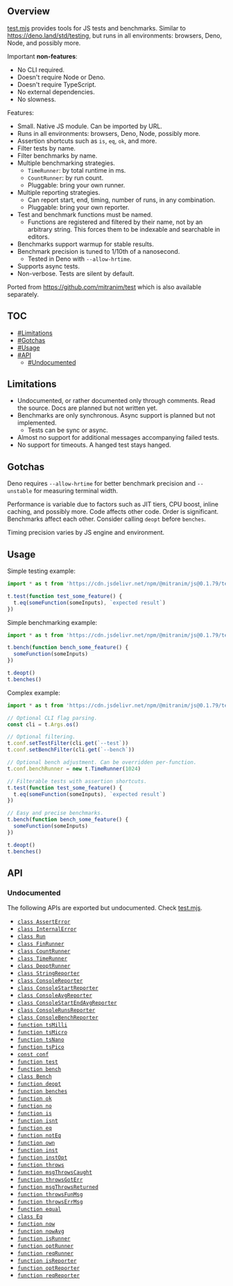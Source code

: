 ## Overview

[test.mjs](../test.mjs) provides tools for JS tests and benchmarks. Similar to https://deno.land/std/testing, but runs in all environments: browsers, Deno, Node, and possibly more.

Important **non-features**:

  * No CLI required.
  * Doesn't require Node or Deno.
  * Doesn't require TypeScript.
  * No external dependencies.
  * No slowness.

Features:

  * Small. Native JS module. Can be imported by URL.
  * Runs in all environments: browsers, Deno, Node, possibly more.
  * Assertion shortcuts such as `is`, `eq`, `ok`, and more.
  * Filter tests by name.
  * Filter benchmarks by name.
  * Multiple benchmarking strategies.
    * `TimeRunner`: by total runtime in ms.
    * `CountRunner`: by run count.
    * Pluggable: bring your own runner.
  * Multiple reporting strategies.
    * Can report start, end, timing, number of runs, in any combination.
    * Pluggable: bring your own reporter.
  * Test and benchmark functions must be named.
    * Functions are registered and filtered by their name, not by an arbitrary string. This forces them to be indexable and searchable in editors.
  * Benchmarks support warmup for stable results.
  * Benchmark precision is tuned to 1/10th of a nanosecond.
    * Tested in Deno with `--allow-hrtime`.
  * Supports async tests.
  * Non-verbose. Tests are silent by default.

Ported from https://github.com/mitranim/test which is also available separately.

## TOC

* [#Limitations](#limitations)
* [#Gotchas](#gotchas)
* [#Usage](#usage)
* [#API](#api)
  * [#Undocumented](#undocumented)

## Limitations

* Undocumented, or rather documented only through comments. Read the source. Docs are planned but not written yet.
* Benchmarks are only synchronous. Async support is planned but not implemented.
  * Tests can be sync or async.
* Almost no support for additional messages accompanying failed tests.
* No support for timeouts. A hanged test stays hanged.

## Gotchas

Deno requires `--allow-hrtime` for better benchmark precision and `--unstable` for measuring terminal width.

Performance is variable due to factors such as JIT tiers, CPU boost, inline caching, and possibly more. Code affects other code. Order is significant. Benchmarks affect each other. Consider calling `deopt` before `benches`.

Timing precision varies by JS engine and environment.

## Usage

Simple testing example:

```js
import * as t from 'https://cdn.jsdelivr.net/npm/@mitranim/js@0.1.79/test.mjs'

t.test(function test_some_feature() {
  t.eq(someFunction(someInputs), `expected result`)
})
```

Simple benchmarking example:

```js
import * as t from 'https://cdn.jsdelivr.net/npm/@mitranim/js@0.1.79/test.mjs'

t.bench(function bench_some_feature() {
  someFunction(someInputs)
})

t.deopt()
t.benches()
```

Complex example:

```js
import * as t from 'https://cdn.jsdelivr.net/npm/@mitranim/js@0.1.79/test.mjs'

// Optional CLI flag parsing.
const cli = t.Args.os()

// Optional filtering.
t.conf.setTestFilter(cli.get(`--test`))
t.conf.setBenchFilter(cli.get(`--bench`))

// Optional bench adjustment. Can be overridden per-function.
t.conf.benchRunner = new t.TimeRunner(1024)

// Filterable tests with assertion shortcuts.
t.test(function test_some_feature() {
  t.eq(someFunction(someInputs), `expected result`)
})

// Easy and precise benchmarks.
t.bench(function bench_some_feature() {
  someFunction(someInputs)
})

t.deopt()
t.benches()
```

## API

### Undocumented

The following APIs are exported but undocumented. Check [test.mjs](../test.mjs).

  * [`class AssertError`](../test.mjs#L8)
  * [`class InternalError`](../test.mjs#L17)
  * [`class Run`](../test.mjs#L29)
  * [`class FinRunner`](../test.mjs#L106)
  * [`class CountRunner`](../test.mjs#L152)
  * [`class TimeRunner`](../test.mjs#L180)
  * [`class DeoptRunner`](../test.mjs#L229)
  * [`class StringReporter`](../test.mjs#L239)
  * [`class ConsoleReporter`](../test.mjs#L278)
  * [`class ConsoleStartReporter`](../test.mjs#L289)
  * [`class ConsoleAvgReporter`](../test.mjs#L299)
  * [`class ConsoleStartEndAvgReporter`](../test.mjs#L316)
  * [`class ConsoleRunsReporter`](../test.mjs#L330)
  * [`class ConsoleBenchReporter`](../test.mjs#L343)
  * [`function tsMilli`](../test.mjs#L352)
  * [`function tsMicro`](../test.mjs#L353)
  * [`function tsNano`](../test.mjs#L354)
  * [`function tsPico`](../test.mjs#L355)
  * [`const conf`](../test.mjs#L358)
  * [`function test`](../test.mjs#L405)
  * [`function bench`](../test.mjs#L440)
  * [`class Bench`](../test.mjs#L452)
  * [`function deopt`](../test.mjs#L482)
  * [`function benches`](../test.mjs#L492)
  * [`function ok`](../test.mjs#L513)
  * [`function no`](../test.mjs#L571)
  * [`function is`](../test.mjs#L582)
  * [`function isnt`](../test.mjs#L598)
  * [`function eq`](../test.mjs#L608)
  * [`function notEq`](../test.mjs#L619)
  * [`function own`](../test.mjs#L629)
  * [`function inst`](../test.mjs#L648)
  * [`function instOpt`](../test.mjs#L662)
  * [`function throws`](../test.mjs#L675)
  * [`function msgThrowsCaught`](../test.mjs#L710)
  * [`function throwsGotErr`](../test.mjs#L728)
  * [`function msgThrowsReturned`](../test.mjs#L745)
  * [`function throwsFunMsg`](../test.mjs#L753)
  * [`function throwsErrMsg`](../test.mjs#L758)
  * [`function equal`](../test.mjs#L783)
  * [`class Eq`](../test.mjs#L785)
  * [`function now`](../test.mjs#L901)
  * [`function nowAvg`](../test.mjs#L912)
  * [`function isRunner`](../test.mjs#L921)
  * [`function optRunner`](../test.mjs#L922)
  * [`function reqRunner`](../test.mjs#L924)
  * [`function isReporter`](../test.mjs#L929)
  * [`function optReporter`](../test.mjs#L932)
  * [`function reqReporter`](../test.mjs#L933)
